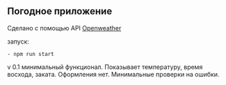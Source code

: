 ## Погодное приложение

Сделано с помощью API [Openweather](https://openweathermap.org/ "OpenWeatherMap")

запуск:
```
- npm run start
```

v 0.1 минимальный функционал. Показывает температуру, время восхода, заката. Оформления нет. Минимальные проверки на ошибки. 